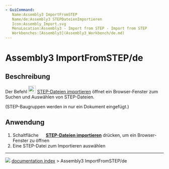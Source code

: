 ```yaml
---
- GuiCommand:
   Name:Assembly3 ImportFromSTEP
   Name/de:Assembly3 STEPDateienImportieren
   Icon:Assembly_Import.svg
   MenuLocation:Assembly3 - Import from STEP - Import from STEP
   Workbenches:[Assembly3](Assembly3_Workbench/de.md)
---
```


# Assembly3 ImportFromSTEP/de

## Beschreibung

Der Befehl <img alt="" src=images/Assembly_Import.svg‎‎  style="width:24px;"> [STEP-Dateien importieren](Assembly3_ImportFromSTEP/de.md) öffnet ein Browser-Fenster zum Suchen und Auswählen von STEP-Dateien.

(STEP-Baugruppen werden in nur ein Dokument eingefügt.)

## Anwendung

1.  Schaltfläche **<img src="images/Assembly_Import.svg‎‎" width=16px> [STEP-Dateien importieren](Assembly3_ImportFromSTEP/de.md)** drücken, um ein Browser-Fenster zu öffnen
2.  Eine STEP-Datei zum Importieren auswählen



---
![](images/Button_right.svg) [documentation index](../README.md) > Assembly3 ImportFromSTEP/de
